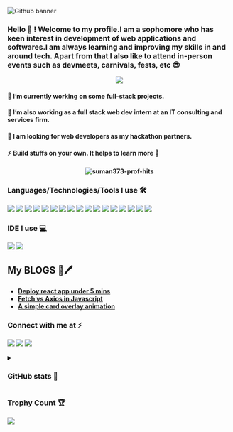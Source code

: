  <!-- ![png_20220906_120237_0000](https://user-images.githubusercontent.com/95040233/189095305-74a033b7-07ed-4af3-ab7f-399cc5afd091.png)-->
 ![Github banner](https://user-images.githubusercontent.com/95040233/197403743-003761ad-04db-4099-bea3-320c4d0524d7.png)

<h3 align="left">Hello 👋 ! Welcome to my profile.I am a sophomore who has keen interest in development of web applications and softwares.I am always learning and improving my skills </b> in and around tech. Apart from that I also like to attend in-person events such as devmeets, carnivals, fests, etc 😎</h3>
<p align="center"><img src="https://readme-typing-svg.herokuapp.com?font=Lobster&size=30&duration=6000&color=9D38EE&background=7FFCFF00&center=true&height=69&lines=Welcome+to+my+github+profile!;I+am+a+web2.0+developer;I+am+pursuing+Btech+in+CSE;Follow+me+for+being+updated+about+some+awesome+projects"/></p>

 <h4>🌱 I’m currently working on some full-stack projects.</h4>
 <h4>🚀 I’m also working as a full stack web dev intern at an IT consulting and services firm.</h4>
<h4>👯 I am looking for web developers as my <b>hackathon partners. </h4>
<h4> ⚡ Build stuffs on your own. It helps to learn more 🚀</h4>

<p align="center"> <img src="https://komarev.com/ghpvc/?username=suman373&label=Profile%20views&color=0e75b6&style=flat" alt="suman373-prof-hits" /> </p>
<h3 align="left"> Languages/Technologies/Tools I use 🛠</h3>
<p align="left"> <img src="https://img.shields.io/badge/HTML5-E34F26?style=for-the-badge&logo=html5&logoColor=white"> <img src="https://img.shields.io/badge/CSS3-1572B6?style=for-the-badge&logo=css3&logoColor=white"> <img src="https://img.shields.io/badge/JavaScript-323330?style=for-the-badge&logo=javascript&logoColor=F7DF1E"> <img src="https://img.shields.io/badge/Sass-CC6699?style=for-the-badge&logo=sass&logoColor=white"> <img src="https://img.shields.io/badge/React-20232A?style=for-the-badge&logo=react&logoColor=61DAFB"/> <img src="https://img.shields.io/badge/Node.js-339933?style=for-the-badge&logo=nodedotjs&logoColor=white"/> <img src="https://img.shields.io/badge/Express.js-000000?style=for-the-badge&logo=express&logoColor=white"/> <img src="https://img.shields.io/badge/MongoDB-4EA94B?style=for-the-badge&logo=mongodb&logoColor=white"/> <img src="https://img.shields.io/badge/GitHub%20Pages-222222?style=for-the-badge&logo=GitHub%20Pages&logoColor=white"/> <img src="https://img.shields.io/badge/C-00599C?style=for-the-badge&logo=c&logoColor=white"> <img src="https://img.shields.io/badge/Java-ED8B00?style=for-the-badge&logo=java&logoColor=white"> <img src="https://img.shields.io/badge/Python-FFD43B?style=for-the-badge&logo=python&logoColor=blue"> <img src="https://img.shields.io/badge/GitHub-100000?style=for-the-badge&logo=github&logoColor=white"> <img src="https://img.shields.io/badge/GIT-E44C30?style=for-the-badge&logo=git&logoColor=white"> <img src="https://img.shields.io/badge/Netlify-00C7B7?style=for-the-badge&logo=netlify&logoColor=white"> <img src="https://img.shields.io/badge/Heroku-430098?style=for-the-badge&logo=heroku&logoColor=white"/> <img src="https://img.shields.io/badge/Canva-%2300C4CC.svg?&style=for-the-badge&logo=Canva&logoColor=white"></p>

<h3 align="left">IDE I use 💻</h3>
 <p align="left"><img src="https://img.shields.io/badge/Visual_Studio_Code-0078D4?style=for-the-badge&logo=visual%20studio%20code&logoColor=white"> <img src="https://img.shields.io/badge/sublime_text-%23575757.svg?&style=for-the-badge&logo=sublime-text&logoColor=important"> </p>
 
 ## My BLOGS 📄🖊
 - <a href="https://dev.to/suman373_30/deploy-your-static-react-app-under-5mins-4oij" target="_blank"> Deploy react app under 5 mins</a>
 - <a href="https://dev.to/suman373_30/fetch-vs-axios-in-javascript-4oj0" target="_blank"> Fetch vs Axios in Javascript </a>
 - <a href="https://dev.to/suman373_30/a-simple-card-hover-animation-for-beginners-5322" target="_blank"> A simple card overlay animation </a>

<!-- Social media-->
<h3 align="left">Connect with me at ⚡</h3>
<p align="left">
<a href="https://codepen.io/suman373" target="_blank"><img src="https://img.shields.io/badge/Codepen-000000?style=for-the-badge&logo=codepen&logoColor=white"/></a>
<a href="https://www.linkedin.com/in/sumanroy369" target="_blank"><img src="https://img.shields.io/badge/LinkedIn-0077B5?style=for-the-badge&logo=linkedin&logoColor=white"/></a> 
<a href="https://github.com/Suman373" target="_blank"><img src="https://img.shields.io/badge/GitHub-100000?style=for-the-badge&logo=github&logoColor=white"/></a>
</p>
<details align="left">
   <summary><h3>GitHub stats 🚀</h3></summary>
   
   ![Suman's GitHub stats](https://github-readme-stats.vercel.app/api?username=suman373&show_icons=true&theme=synthwave) ![Streak](https://github-readme-streak-stats.herokuapp.com/?user=suman373&theme=monokai)
   ![Top Languages used](https://github-readme-stats.vercel.app/api/top-langs/?username=suman373&layout=compact&langs_count=10&theme=synthwave)

 </details>
 <h3> Trophy Count 🏆 </h3><img align="center" src="https://github-profile-trophy.vercel.app/?username=Suman373&theme=juicyfresh">
 
 


